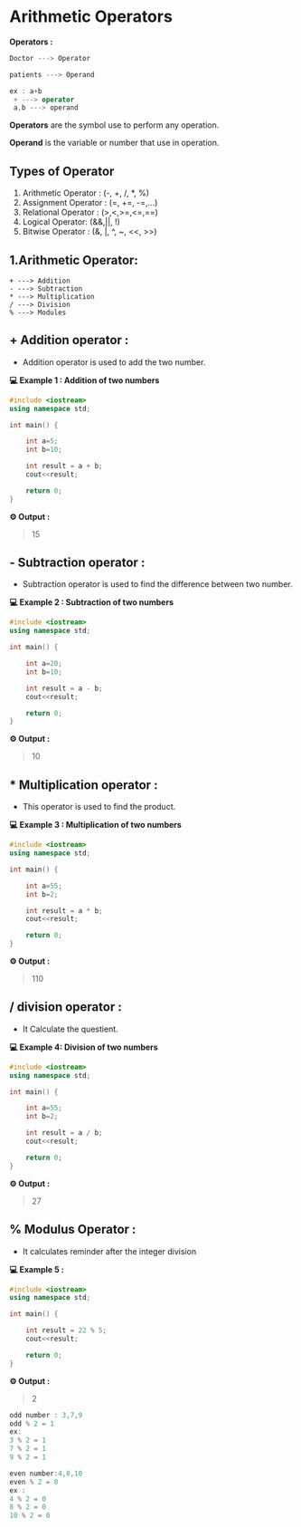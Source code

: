 # Arithmetic Operators

**Operators :**

```cpp
Doctor ---> Operator

patients ---> Operand

ex : a+b
 + ---> operator
 a,b ---> operand
```

**Operators** are the symbol use to perform any operation.

**Operand** is the variable or number that use in operation.

## Types of Operator

1. Arithmetic Operator : (-, +, /, \*, %)
2. Assignment Operator : (=, +=, -=,...)
3. Relational Operator : (>,<,>=,<=,==)
4. Logical Operator: (&&,||, !)
5. Bitwise Operator : (&, |, ^, ~, <<, >>)

## 1.Arithmetic Operator:

```
+ ---> Addition
- ---> Subtraction
* ---> Multiplication
/ ---> Division
% ---> Modules
```

## + Addition operator :

- Addition operator is used to add the two number.

**💻 Example 1 : Addition of two numbers**

```cpp
#include <iostream>
using namespace std;

int main() {

    int a=5;
    int b=10;

    int result = a + b;
    cout<<result;

    return 0;
}
```

**⚙️ Output :**

> 15

## - Subtraction operator :

- Subtraction operator is used to find the difference between two number.

**💻 Example 2 : Subtraction of two numbers**

```cpp
#include <iostream>
using namespace std;

int main() {

    int a=20;
    int b=10;

    int result = a - b;
    cout<<result;

    return 0;
}
```

**⚙️ Output :**

> 10

## \* Multiplication operator :

- This operator is used to find the product.

**💻 Example 3 : Multiplication of two numbers**

```cpp
#include <iostream>
using namespace std;

int main() {

    int a=55;
    int b=2;

    int result = a * b;
    cout<<result;

    return 0;
}
```

**⚙️ Output :**

> 110

## / division operator :

- It Calculate the questient.

**💻 Example 4: Division of two numbers**

```cpp
#include <iostream>
using namespace std;

int main() {

    int a=55;
    int b=2;

    int result = a / b;
    cout<<result;

    return 0;
}
```

**⚙️ Output :**

> 27

## % Modulus Operator :

- It calculates reminder after the integer division

**💻 Example 5 :**

```cpp
#include <iostream>
using namespace std;

int main() {

    int result = 22 % 5;
    cout<<result;

    return 0;
}
```

**⚙️ Output :**

> 2

```cpp
odd number : 3,7,9
odd % 2 = 1
ex:
3 % 2 = 1
7 % 2 = 1
9 % 2 = 1

even number:4,8,10
even % 2 = 0
ex :
4 % 2 = 0
8 % 2 = 0
10 % 2 = 0
```
